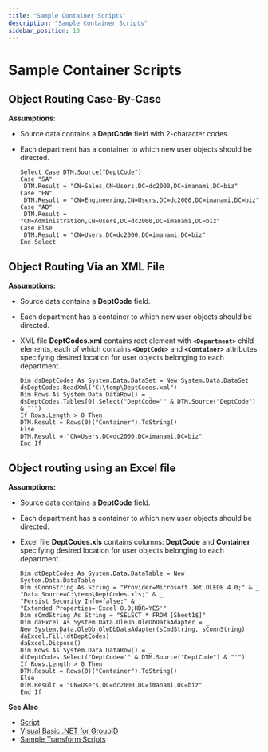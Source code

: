 ```yaml
---
title: "Sample Container Scripts"
description: "Sample Container Scripts"
sidebar_position: 10
---
```


# Sample Container Scripts

## Object Routing Case-By-Case

**Assumptions**:

- Source data contains a **DeptCode** field with 2-character codes.
- Each department has a container to which new user objects should be directed.

    ```
    Select Case DTM.Source("DeptCode")
    Case "SA"
     DTM.Result = "CN=Sales,CN=Users,DC=dc2000,DC=imanami,DC=biz"
    Case "EN"
     DTM.Result = "CN=Engineering,CN=Users,DC=dc2000,DC=imanami,DC=biz"
    Case "AD"
     DTM.Result = "CN=Administration,CN=Users,DC=dc2000,DC=imanami,DC=biz"
    Case Else
     DTM.Result = "CN=Users,DC=dc2000,DC=imanami,DC=biz"
    End Select
    ```

## Object Routing Via an XML File

**Assumptions:**

- Source data contains a **DeptCode** field.
- Each department has a container to which new user objects should be directed.
- XML file **DeptCodes.xml** contains root element with **`<Department>`** child elements, each of
  which contains **`<DeptCode>`** and **`<Container>`** attributes specifying desired location for
  user objects belonging to each department.

    ```
    Dim dsDeptCodes As System.Data.DataSet = New System.Data.DataSet
    dsDeptCodes.ReadXml("C:\temp\DeptCodes.xml")
    Dim Rows As System.Data.DataRow() = _
    dsDeptCodes.Tables[0].Select("DeptCode='" & DTM.Source("DeptCode") & "'")
    If Rows.Length > 0 Then
    DTM.Result = Rows(0)("Container").ToString()
    Else
    DTM.Result = "CN=Users,DC=dc2000,DC=imanami,DC=biz"
    End If
    ```

## Object routing using an Excel file

**Assumptions:**

- Source data contains a **DeptCode** field.
- Each department has a container to which new user objects should be directed.
- Excel file **DeptCodes.xls** contains columns: **DeptCode** and **Container** specifying desired
  location for user objects belonging to each department.

    ```
    Dim dtDeptCodes As System.Data.DataTable = New System.Data.DataTable
    Dim sConnString As String = "Provider=Microsoft.Jet.OLEDB.4.0;" & _
    "Data Source=C:\temp\DeptCodes.xls;" & _
    "Persist Security Info=false;" & _
    "Extended Properties='Excel 8.0;HDR=YES'"
    Dim sCmdString As String = "SELECT * FROM [Sheet1$]"
    Dim daExcel As System.Data.OleDb.OleDbDataAdapter = _
    New System.Data.OleDb.OleDbDataAdapter(sCmdString, sConnString)
    daExcel.Fill(dtDeptCodes)
    daExcel.Dispose()
    Dim Rows As System.Data.DataRow() = _
    dtDeptCodes.Select("DeptCode='" & DTM.Source("DeptCode") & "'")
    If Rows.Length > 0 Then
    DTM.Result = Rows(0)("Container").ToString()
    Else
    DTM.Result = "CN=Users,DC=dc2000,DC=imanami,DC=biz"
    End If
    ```

**See Also**

- [Script](/docs/directorymanager/11.0/portal/synchronize/dtmscript/dtmscript.md)
- [Visual Basic .NET for GroupID](/docs/directorymanager/11.0/portal/synchronize/dtmscript/visualbasicnetbasic.md)
- [Sample Transform Scripts](/docs/directorymanager/11.0/portal/synchronize/dtmscript/sampletransformscript.md)
